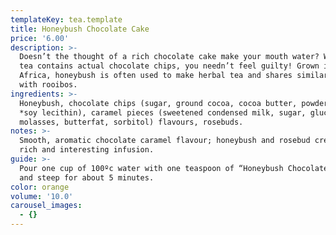 ```yaml
---
templateKey: tea.template
title: Honeybush Chocolate Cake
price: '6.00'
description: >-
  Doesn’t the thought of a rich chocolate cake make your mouth water? While this
  tea contains actual chocolate chips, you needn’t feel guilty! Grown in South
  Africa, honeybush is often used to make herbal tea and shares similarities
  with rooibos.
ingredients: >-
  Honeybush, chocolate chips (sugar, ground cocoa, cocoa butter, powdered cocoa,
  *soy lecithin), caramel pieces (sweetened condensed milk, sugar, glucose,
  molasses, butterfat, sorbitol) flavours, rosebuds.
notes: >-
  Smooth, aromatic chocolate caramel flavour; honeybush and rosebud create a
  rich and interesting infusion.
guide: >-
  Pour one cup of 100ºc water with one teaspoon of “Honeybush Chocolate Cake”
  and steep for about 5 minutes.
color: orange
volume: '10.0'
carousel_images:
  - {}
---
```


